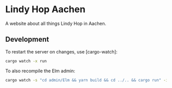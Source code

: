 # Lindy Hop Aachen

A website about all things Lindy Hop in Aachen.

## Development
To restart the server on changes, use [cargo-watch]:
```bash
cargo watch -x run
```

To also recompile the Elm admin:
```bash
cargo watch -s "cd admin/Elm && yarn build && cd ../.. && cargo run" -i "admin/dist/*" -i "admin/Elm/elm-stuff/**/*" -i "admin/Elm/node_modules/**/*"
```
